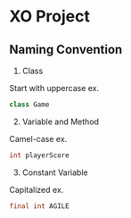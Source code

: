 # XO Project
## Naming Convention
1. Class

Start with uppercase ex.

```java
class Game
```
2. Variable and Method

Camel-case ex. 
```java
int playerScore
```
3. Constant Variable

Capitalized ex. 
```java
final int AGILE
```